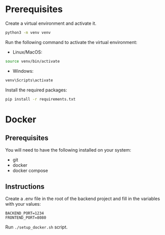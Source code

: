 # Prerequisites

Create a virtual environment and activate it.

```bash
python3 -m venv venv
```
Run the following command to activate the virtual environment:

- Linux/MacOS:
```bash
source venv/bin/activate
```

- Windows:
```bash
venv\Scripts\activate
```

Install the required packages:

```bash
pip install -r requirements.txt
```

# Docker

## Prerequisites

You will need to have the following installed on your system:

- git
- docker
- docker compose

## Instructions

Create a .env file in the root of the backend project and fill in the variables with your values:
```
BACKEND_PORT=1234
FRONTEND_PORT=8080
```

Run `./setup_docker.sh` script.

